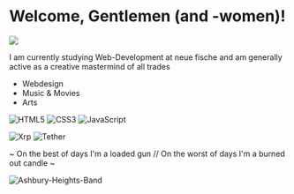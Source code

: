 # Welcome, Gentlemen (and -women)!

![](https://komarev.com/ghpvc/?username=Hendrik-Pils&label=Profile%20Visits&color=blue&style=for-the-badge)

I am currently studying Web-Development at neue fische
and am generally active as a creative mastermind of all trades

- Webdesign
- Music & Movies
- Arts

![HTML5](https://img.shields.io/badge/html5-%23E34F26.svg?style=for-the-badge&logo=html5&logoColor=white) ![CSS3](https://img.shields.io/badge/css3-%231572B6.svg?style=for-the-badge&logo=css3&logoColor=white) ![JavaScript](https://img.shields.io/badge/javascript-%23323330.svg?style=for-the-badge&logo=javascript&logoColor=%23F7DF1E)

![Xrp](https://img.shields.io/badge/Xrp-black?style=for-the-badge&logo=xrp&logoColor=white) ![Tether](https://img.shields.io/badge/tether-168363?style=for-the-badge&logo=tether&logoColor=white)

~ On the best of days I'm a loaded gun // 
  On the worst of days I'm a burned out candle ~

![Ashbury-Heights-Band](https://lastfm.freetls.fastly.net/i/u/770x0/9ad0d5d7ebfa65136a46dd294afc8c22.jpg#9ad0d5d7ebfa65136a46dd294afc8c22)
